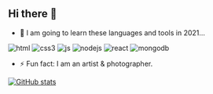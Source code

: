 #

## Hi there 👋

- 🔭 I am going to learn these languages and tools in 2021...  

![html](https://img.shields.io/badge/html5%20-%23E34F26.svg?&style=for-the-badge&logo=html5&logoColor=white)
![css3](https://img.shields.io/badge/css3%20-%231572B6.svg?&style=for-the-badge&logo=css3&logoColor=white)
![js](https://img.shields.io/badge/javascript%20-%23323330.svg?&style=for-the-badge&logo=javascript&logoColor=%23F7DF1E)
![nodejs](https://img.shields.io/badge/node.js%20-%2343853D.svg?&style=for-the-badge&logo=node.js&logoColor=white)
![react](https://img.shields.io/badge/react%20-%2320232a.svg?&style=for-the-badge&logo=react&logoColor=%2361DAFB)
![mongodb](https://img.shields.io/badge/MongoDB-%234ea94b.svg?&style=for-the-badge&logo=mongodb&logoColor=white)

- ⚡ Fun fact: I am an artist & photographer.

[![GitHub stats](https://github-readme-stats.vercel.app/api?username=danielhalasz&show_icons=true&theme=radical)](https://github.com/anuraghazra/github-readme-stats)
<!--
**danielhalasz/danielhalasz** is a ✨ _special_ ✨ repository because its `README.md` (this file) appears on your GitHub profile.

Here are some ideas to get you started:

- 🔭 I’m currently working on ...
- 🌱 I’m currently learning ...
- 👯 I’m looking to collaborate on ...
- 🤔 I’m looking for help with ...
- 💬 Ask me about ...
- 📫 How to reach me: ...
- 😄 Pronouns: ...
- ⚡ Fun fact: ...
-->
